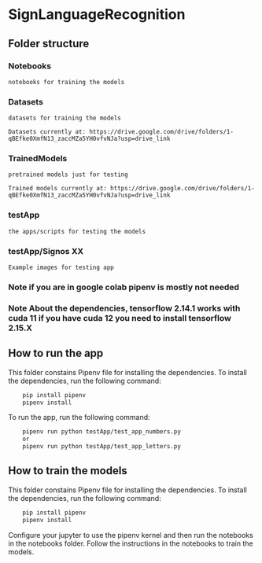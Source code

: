# SignLanguageRecognition

## Folder structure

### Notebooks

    notebooks for training the models

### Datasets

    datasets for training the models

    Datasets currently at: https://drive.google.com/drive/folders/1-qBEfke0XmfN13_zaccMZa5YH0vfvNJa?usp=drive_link

### TrainedModels

    pretrained models just for testing

    Trained models currently at: https://drive.google.com/drive/folders/1-qBEfke0XmfN13_zaccMZa5YH0vfvNJa?usp=drive_link

### testApp

    the apps/scripts for testing the models

### testApp/Signos XX

    Example images for testing app



### Note if you are in google colab pipenv is mostly not needed

### Note About the dependencies, tensorflow 2.14.1 works with cuda 11 if you have cuda 12 you need to install tensorflow 2.15.X

## How to run the app

This folder constains Pipenv file for installing the dependencies. To install the dependencies, run the following command:

```bash
    pip install pipenv
    pipenv install
```

To run the app, run the following command:

```bash
    pipenv run python testApp/test_app_numbers.py
    or
    pipenv run python testApp/test_app_letters.py
```

## How to train the models

This folder constains Pipenv file for installing the dependencies. To install the dependencies, run the following command:

```bash
    pip install pipenv
    pipenv install
```

Configure your jupyter to use the pipenv kernel and then run the notebooks in the notebooks folder. Follow the instructions in the notebooks to train the models.